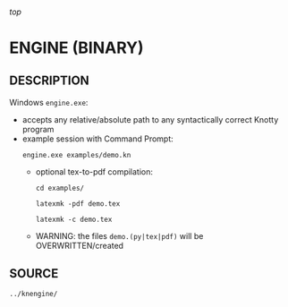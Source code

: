 <h6>top

# ENGINE (BINARY)

## DESCRIPTION
Windows `engine.exe`:
- accepts any relative/absolute path
  to any syntactically correct Knotty program
- example session with Command Prompt:
  ```
  engine.exe examples/demo.kn

  ```
  - optional tex-to-pdf compilation:
    ```
    cd examples/

    latexmk -pdf demo.tex

    latexmk -c demo.tex

    ```
  - WARNING: the files `demo.(py|tex|pdf)`
    will be OVERWRITTEN/created

## SOURCE
`../knengine/`
